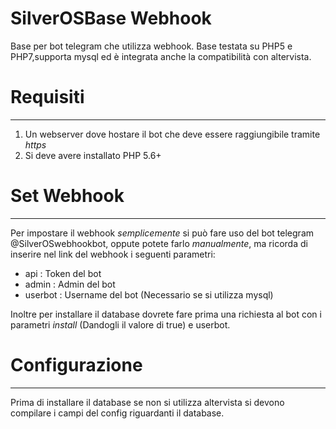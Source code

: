 # SilverOSBase Webhook
Base per bot telegram che utilizza webhook. Base testata su PHP5 e PHP7,supporta mysql ed è integrata anche la compatibilità con altervista.

# Requisiti
- - -
1) Un webserver dove hostare il bot che deve essere raggiungibile tramite *https*
2) Si deve avere installato PHP 5.6+

# Set Webhook
- - -
Per impostare il webhook *semplicemente* si può fare uso del bot telegram @SilverOSwebhookbot, oppute potete farlo *manualmente*, ma ricorda di inserire nel link del webhook i seguenti parametri:
- api : Token del bot
- admin : Admin del bot
- userbot : Username del bot (Necessario se si utilizza mysql)

Inoltre per installare il database dovrete fare prima una richiesta al bot con i parametri *install* (Dandogli il valore di true) e userbot.
# Configurazione
- - -
Prima di installare il database se non si utilizza altervista si devono compilare i campi del config riguardanti il database.
